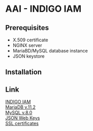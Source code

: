 # AAI - INDIGO IAM

## Prerequisites

- X.509 certificate
- NGINX server
- MariaBD/MySQL database instance
- JSON keystore


## Installation

## Link
[INDIGO IAM](https://indigo-iam.github.io/v/v1.8.2/docs/getting-started/)   
[MariaDB v.11.2](https://mariadb.com/kb/en/changes-improvements-in-mariadb-11-2/)   
[MySQL v.8.0](https://dev.mysql.com/doc/mysql-installation-excerpt/8.0/en/linux-installation.html)   
[JSON Web Keys](https://github.com/bspk/json-web-key-generator)   
[SSL certificates](https://deoking.tistory.com/7)   
